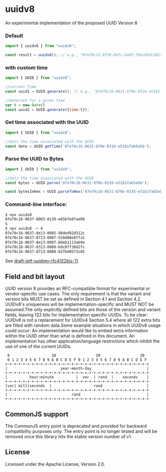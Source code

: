# uuidv8
An experimental implementation of the proposed UUID Version 8


### Default
```javascript
import { uuidv8 } from "uuidv8";

const result = uuidv8(); // e.g., "07e70c15-0f38-8bfc-ba65-f0ec85dc2812"
```


### with custom time
```javascript
import { UUID } from "uuidv8";

//current Time
const uuid1 = UUID.generate(); // e.g., "07e70c16-0631-870e-0316-e51b1fab5ebb"

//Generate for a given time
var t = new Date()
const uuid2 = UUID.generate({time:t}); 
```

### Get time associated with the UUID
```javascript
import { UUID } from "uuidv8";

//Gets the time associated with the UUID
const date = UUID.getTime('07e70c16-0631-870e-0316-e51b1fab5ebb'); 

```

### Parse the UUID to Bytes
```javascript
import { UUID } from "uuidv8";

//Gets the time associated with the UUID
const bytes = UUID.parse('07e70c16-0631-870e-0316-e51b1fab5ebb'); 

const bytesInHex = UUID.parseToHex('07e70c16-0631-870e-0316-e51b1fab5ebb'); 

```


### Command-line interface:

```bash
$ npx uuidv8
07e70c16-0637-8003-0139-e65bfe87ae09
$
$ npx uuidv8 -n 4
07e70c16-0637-8e13-0085-98ded92d312c
07e70c16-0637-8713-0087-558d00e6ffa1
07e70c16-0637-8e13-0087-8deb1113ab9e
07e70c16-0637-8313-0088-bdc6ff36d2fc
07e70c16-0637-8713-0088-02fbd0573c85
```

See [draft-ietf-uuidrev-rfc4122bis-11](https://www.ietf.org/archive/id/draft-ietf-uuidrev-rfc4122bis-11.html).

## Field and bit layout

UUID version 8 provides an RFC-compatible format for experimental or vendor-specific use cases. The only requirement is that the variant and version bits MUST be set as defined in Section 4.1 and Section 4.2. UUIDv8's uniqueness will be implementation-specific and MUST NOT be assumed.The only explicitly defined bits are those of the version and variant fields, leaving 122 bits for implementation specific UUIDs. 
To be clear: UUIDv8 is not a replacement for UUIDv4 Section 5.4 where all 122 extra bits are filled with random data.Some example situations in which UUIDv8 usage could occur:
An implementation would like to embed extra information within the UUID other than what is defined in this document.
An implementation has other application/language restrictions which inhibit the use of one of the current UUIDs.

```
 0                   10                  20                  30
 0 1 2 3 4 5 6 7 8 9 A B C D E F 0 1 2 3 4 5 6 7 8 9 A B C D E F
+-+-+-+-+-+-+-+-+-+-+-+-+-+-+-+-+-+-+-+-+-+-+-+-+-+-+-+-+-+-+-+-+
|                        year-month-day                         |
+-+-+-+-+-+-+-+-+-+-+-+-+-+-+-+-+-+-+-+-+-+-+-+-+-+-+-+-+-+-+-+-+
|          hour:minute          |  ver  | rand  |    seconds    |
+-+-+-+-+-+-+-+-+-+-+-+-+-+-+-+-+-+-+-+-+-+-+-+-+-+-+-+-+-+-+-+-+
|var| milliseconds  |                   rand                    |
+-+-+-+-+-+-+-+-+-+-+-+-+-+-+-+-+-+-+-+-+-+-+-+-+-+-+-+-+-+-+-+-+
|                             rand                              |
+-+-+-+-+-+-+-+-+-+-+-+-+-+-+-+-+-+-+-+-+-+-+-+-+-+-+-+-+-+-+-+-+
```

## CommonJS support

The CommonJS entry point is deprecated and provided for backward compatibility
purposes only. The entry point is no longer tested and will be removed once this
library hits the stable version number of v1.

## License

Licensed under the Apache License, Version 2.0.


